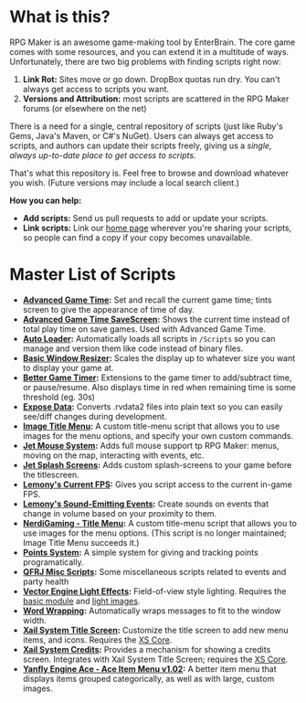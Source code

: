 # What is this?

RPG Maker is an awesome game-making tool by EnterBrain. The core game comes with some resources, and you can extend it in a multitude of ways. Unfortunately, there are two big problems with finding scripts right now:

1. **Link Rot:** Sites move or go down. DropBox quotas run dry. You can't always get access to scripts you want.
2. **Versions and Attribution:** most scripts are scattered in the RPG Maker forums (or elsewhere on the net)

There is a need for a single, central repository of scripts (just like Ruby's Gems, Java's Maven, or C#'s NuGet). Users can always get access to scripts, and authors can update their scripts freely, giving us a *single, always up-to-date place to get access to scripts.*

That's what this repository is. Feel free to browse and download whatever you wish. (Future versions may include a local search client.)

**How you can help:**

- **Add scripts:** Send us pull requests to add or update your scripts.
- **Link scripts:** Link our [home page](http://ashes999.github.io/rpg-maker-resources) wherever you're sharing your scripts, so people can find a copy if your copy becomes unavailable.

# Master List of Scripts

- **[Advanced Game Time](https://github.com/ashes999/rpg-maker-resources/blob/gh-pages/vx-ace/scripts/advanced_game_time.rb):** Set and recall the current game time; tints screen to give the appearance of time of day.
- **[Advanced Game Time SaveScreen](https://github.com/ashes999/rpg-maker-resources/blob/gh-pages/vx-ace/scripts/advanced_game_time_savescreen.rb):** Shows the current time instead of total play time on save games. Used with Advanced Game Time.
- **[Auto Loader](https://github.com/ashes999/rpg-maker-resources/blob/gh-pages/vx-ace/scripts/auto_loader.rb):** Automatically loads all scripts in `/Scripts` so you can manage and version them like code instead of binary files.
- **[Basic Window Resizer](https://github.com/ashes999/rpg-maker-resources/blob/gh-pages/vx-ace/scripts/basic_window_resizer.rb):** Scales the display up to whatever size you want to display your game at.
- **[Better Game Timer](https://github.com/ashes999/rpg-maker-resources/blob/gh-pages/vx-ace/scripts/better_game_timer.rb):** Extensions to the game timer to add/subtract time, or pause/resume. Also displays time in red when remaining time is some threshold (eg. 30s)
- **[Expose Data](https://github.com/ashes999/rpg-maker-resources/blob/gh-pages/vx-ace/scripts/expose_data.rb):** Converts .rvdata2 files into plain text so you can easily see/diff changes during development.
- **[Image Title Menu](https://github.com/ashes999/rpg-maker-resources/blob/gh-pages/vx-ace/scripts/image_title_menu.rb):** A custom title-menu script that allows you to use images for the menu options, and specify your own custom commands.
- **[Jet Mouse System](https://github.com/ashes999/rpg-maker-resources/blob/gh-pages/vx-ace/scripts/jet_mouse_system.rb):** Adds full mouse support tp RPG Maker: menus, moving on the map, interacting with events, etc.
- **[Jet Splash Screens](https://github.com/ashes999/rpg-maker-resources/blob/gh-pages/vx-ace/scripts/jet_splash_screens.rb):** Adds custom splash-screens to your game before the titlescreen.
- **[Lemony's Current FPS](https://github.com/ashes999/rpg-maker-resources/blob/gh-pages/vx-ace/scripts/lemonys_current_fps.rb):** Gives you script access to the current in-game FPS.
- **[Lemony's Sound-Emitting Events](https://github.com/ashes999/rpg-maker-resources/blob/gh-pages/vx-ace/scripts/lemonys_sound_emitting_events.rb):** Create sounds on events that change in volume based on your proximity to them.
- **[NerdiGaming - Title Menu](https://github.com/ashes999/rpg-maker-resources/blob/gh-pages/vx-ace/scripts/nerdigaming_title_menu.rb):** A custom title-menu script that allows you to use images for the menu options. (This script is no longer maintained; Image Title Menu succeeds it.)
- **[Points System](https://github.com/ashes999/rpg-maker-resources/blob/gh-pages/vx-ace/scripts/points_system.rb):** A simple system for giving and tracking points programatically.
- **[QFRJ Misc Scripts](https://github.com/ashes999/rpg-maker-resources/blob/gh-pages/vx-ace/scripts/qfrj_misc_scripts.rb):** Some miscellaneous scripts related to events and party health
- **[Vector Engine Light Effects](https://github.com/ashes999/rpg-maker-resources/blob/gh-pages/vx-ace/scripts/vector_engine_light_effects.rb):** Field-of-view style lighting. Requires the [basic module](https://github.com/ashes999/rpg-maker-resources/blob/gh-pages/vx-ace/scripts/vector_engine_basic_module.rb) and [light images](https://github.com/ashes999/rpg-maker-resources/blob/gh-pages/vx-ace/scripts/victor_engine_light_effects_images.zip).
- **[Word Wrapping](https://github.com/ashes999/rpg-maker-resources/blob/gh-pages/vx-ace/scripts/word_wrapping_by_killozapit.rb):** Automatically wraps messages to fit to the window width.
- **[Xail System Title Screen](https://github.com/ashes999/rpg-maker-resources/blob/gh-pages/vx-ace/scripts/xail_system_title.rb):** Customize the title screen to add new menu items, and icons. Requires the [XS Core](https://github.com/ashes999/rpg-maker-resources/blob/gh-pages/vx-ace/scripts/xail_system_core.rb).
- **[Xail System Credits](https://github.com/ashes999/rpg-maker-resources/blob/gh-pages/vx-ace/scripts/xail_system_credits.rb):** Provides a mechanism for showing a credits screen. Integrates with Xail System Title Screen; requires the [XS Core](https://github.com/ashes999/rpg-maker-resources/blob/gh-pages/vx-ace/scripts/xail_system_core.rb).
- **[Yanfly Engine Ace - Ace Item Menu v1.02](https://github.com/ashes999/rpg-maker-resources/blob/gh-pages/vx-ace/scripts/ace_item_menu.rb):** A better item menu that displays items grouped categorically, as well as with large, custom images.

